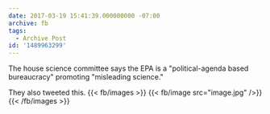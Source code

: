 ```yaml
---
date: 2017-03-19 15:41:39.000000000 -07:00
archive: fb
tags: 
  - Archive Post
id: '1489963299'
---
```


The house science committee says the EPA is a "political-agenda based bureaucracy" promoting "misleading science."

They also tweeted this.
{{< fb/images >}}
{{< fb/image src="image.jpg" />}}
{{< /fb/images >}}
